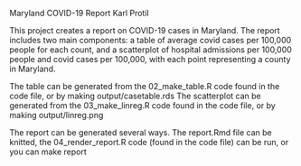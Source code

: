 Maryland COVID-19 Report
Karl Protil

This project creates a report on COVID-19 cases in Maryland. The report includes two main
components: a table of average covid cases per 100,000 people for each count, and a
scatterplot of hospital admissions per 100,000 people and covid cases per 100,000, with each
point representing a county in Maryland.

The table can be generated from the 02_make_table.R code found in the code file, or by
making output/casetable.rds
The scatterplot can be generated from the 03_make_linreg.R code found in the code file, or
by making output/linreg.png

The report can be generated several ways. The report.Rmd file can be knitted, the
04_render_report.R code (found in the code file) can be run, or you can make report